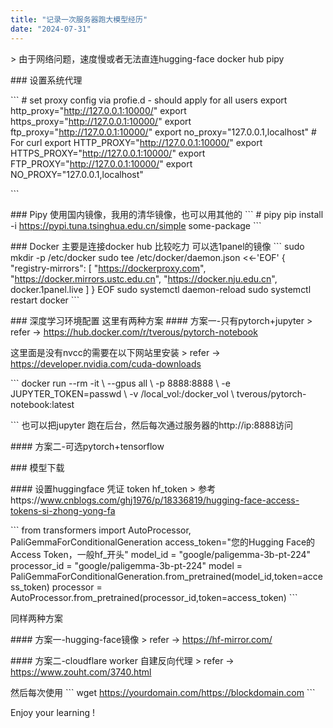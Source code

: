 ```yaml
---
title: "记录一次服务器跑大模型经历"
date: "2024-07-31"
---
```


\> 由于网络问题，速度慢或者无法直连hugging-face docker hub pipy

\### 设置系统代理

\`\`\` # set proxy config via profie.d - should apply for all users export http\_proxy="http://127.0.0.1:10000/" export https\_proxy="http://127.0.0.1:10000/" export ftp\_proxy="http://127.0.0.1:10000/" export no\_proxy="127.0.0.1,localhost" # For curl export HTTP\_PROXY="http://127.0.0.1:10000/" export HTTPS\_PROXY="http://127.0.0.1:10000/" export FTP\_PROXY="http://127.0.0.1:10000/" export NO\_PROXY="127.0.0.1,localhost"

\`\`\`

\### Pipy 使用国内镜像，我用的清华镜像，也可以用其他的 \`\`\` # pipy pip install -i https://pypi.tuna.tsinghua.edu.cn/simple some-package \`\`\`

\### Docker 主要是连接docker hub 比较吃力 可以选1panel的镜像 \`\`\` sudo mkdir -p /etc/docker sudo tee /etc/docker/daemon.json <<-'EOF' { "registry-mirrors": \[ "https://dockerproxy.com", "https://docker.mirrors.ustc.edu.cn", "https://docker.nju.edu.cn", docker.1panel.live \] } EOF sudo systemctl daemon-reload sudo systemctl restart docker \`\`\`

\### 深度学习环境配置 这里有两种方案 #### 方案一-只有pytorch+jupyter > refer -> https://hub.docker.com/r/tverous/pytorch-notebook

这里面是没有nvcc的需要在以下网站里安装 > refer -> https://developer.nvidia.com/cuda-downloads

\`\`\` docker run --rm -it \\ --gpus all \\ -p 8888:8888 \\ -e JUPYTER\_TOKEN=passwd \\ -v /local\_vol:/docker\_vol \\ tverous/pytorch-notebook:latest

\`\`\` 也可以把jupyter 跑在后台，然后每次通过服务器的http://ip:8888访问

\#### 方案二-可选pytorch+tensorflow

\### 模型下载

\#### 设置huggingface 凭证 token hf\_token > 参考https://www.cnblogs.com/ghj1976/p/18336819/hugging-face-access-tokens-si-zhong-yong-fa

\`\`\` from transformers import AutoProcessor, PaliGemmaForConditionalGeneration access\_token="您的Hugging Face的Access Token，一般hf\_开头" model\_id = "google/paligemma-3b-pt-224" processor\_id = "google/paligemma-3b-pt-224" model = PaliGemmaForConditionalGeneration.from\_pretrained(model\_id,token=access\_token) processor = AutoProcessor.from\_pretrained(processor\_id,token=access\_token) \`\`\`

同样两种方案

\#### 方案一-hugging-face镜像 > refer -> https://hf-mirror.com/

\#### 方案二-cloudflare worker 自建反向代理 > refer -> https://www.zouht.com/3740.html

然后每次使用 \`\`\` wget https://yourdomain.com/https://blockdomain.com \`\`\`

Enjoy your learning !
